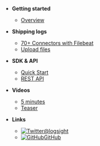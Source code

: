 <!-- docs/_sidebar.md -->

- **Getting started**
    - [Overview](/)

- **Shipping logs**
    - [70+ Connectors with Filebeat](/shipping_logs/filebeats.md)
    - [Upload files](/shipping_logs/upload_file.md)

- **SDK & API**
    - [Quick Start](/sdk_api/quick_start.md)
    - [REST API](/sdk_api/rest_api.md)
    
- **Videos**
    - [5 minutes](/videos/5_minutes.md)
    - [Teaser](/videos/teaser.md)

- **Links**
    - [![Twitter](/assets/img/twitter.svg)@logsight](http://twitter.com/logsight)
    - [![GitHub](/assets/img/github.svg)GitHub](https://github.com/aiops)
